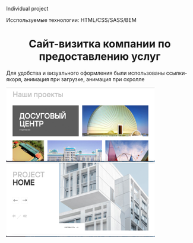 <p align="left">Individual project</p>
<p align="left">Исспользуемые технологии: HTML/CSS/SASS/BEM</p>

<h1 align="center">Сайт-визитка компании по предоставлению услуг</h1>
<p align="left">Для удобства и визуального оформления были использованы ссылки-якоря, анимация при загрузке, анимация при скролле</p>
<img src="/image/page.png" width="400" height="200">
<img src="/image/page-2.png" width="400" height="200">
